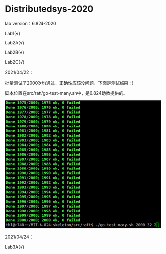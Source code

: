 # Distributedsys-2020
lab version：6.824-2020

Lab1(√)

Lab2A(√)

Lab2B(√)

Lab2C(√)



2021/04/22：

批量测试了2000次均通过，正确性应该没问题，下面是测试结果 : )

脚本位置在src/ratf/go-test-many.sh中，是6.824助教提供的。

![lab2测试](src\doc\lab2测试.jpg)

2021/04/24：

Lab3A(√)